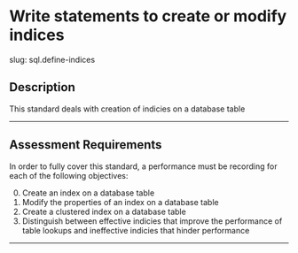 # Write statements to create or modify indices

slug: sql.define-indices

## Description
This standard deals with creation of indicies on a database table

---
## Assessment Requirements
In order to fully cover this standard, a performance must be recording for each of the following objectives:

0. Create an index on a database table
1. Modify the properties of an index on a database table
2. Create a clustered index on a database table
3. Distinguish between effective indicies that improve the performance of table lookups and ineffective indicies that hinder performance

---
